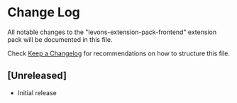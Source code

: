 # Change Log

All notable changes to the "levons-extension-pack-frontend" extension pack will be documented in this file.

Check [Keep a Changelog](http://keepachangelog.com/) for recommendations on how to structure this file.

## [Unreleased]

- Initial release
